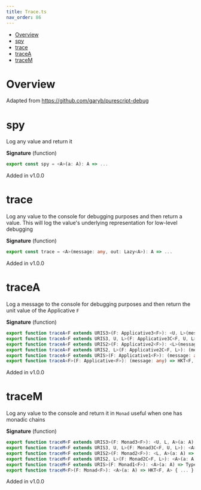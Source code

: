 ```yaml
---
title: Trace.ts
nav_order: 86
---
```


<!-- START doctoc generated TOC please keep comment here to allow auto update -->
<!-- DON'T EDIT THIS SECTION, INSTEAD RE-RUN doctoc TO UPDATE -->


- [Overview](#overview)
- [spy](#spy)
- [trace](#trace)
- [traceA](#tracea)
- [traceM](#tracem)

<!-- END doctoc generated TOC please keep comment here to allow auto update -->

# Overview

Adapted from https://github.com/garyb/purescript-debug

# spy

Log any value and return it

**Signature** (function)

```ts
export const spy = <A>(a: A): A => ...
```

Added in v1.0.0

# trace

Log any value to the console for debugging purposes and then return a value. This will log the value's underlying
representation for low-level debugging

**Signature** (function)

```ts
export const trace = <A>(message: any, out: Lazy<A>): A => ...
```

Added in v1.0.0

# traceA

Log a message to the console for debugging purposes and then return the unit value of the Applicative `F`

**Signature** (function)

```ts
export function traceA<F extends URIS3>(F: Applicative3<F>): <U, L>(message: any) => Type3<F, U, L, void>
export function traceA<F extends URIS3, U, L>(F: Applicative3C<F, U, L>): (message: any) => Type3<F, U, L, void>
export function traceA<F extends URIS2>(F: Applicative2<F>): <L>(message: any) => Type2<F, L, void>
export function traceA<F extends URIS2, L>(F: Applicative2C<F, L>): (message: any) => Type2<F, L, void>
export function traceA<F extends URIS>(F: Applicative1<F>): (message: any) => Type<F, void>
export function traceA<F>(F: Applicative<F>): (message: any) => HKT<F, void> { ... }
```

Added in v1.0.0

# traceM

Log any value to the console and return it in `Monad` useful when one has monadic chains

**Signature** (function)

```ts
export function traceM<F extends URIS3>(F: Monad3<F>): <U, L, A>(a: A) => Type3<F, U, L, A>
export function traceM<F extends URIS3, U, L>(F: Monad3C<F, U, L>): <A>(a: A) => Type3<F, U, L, A>
export function traceM<F extends URIS2>(F: Monad2<F>): <L, A>(a: A) => Type2<F, L, A>
export function traceM<F extends URIS2, L>(F: Monad2C<F, L>): <A>(a: A) => Type2<F, L, A>
export function traceM<F extends URIS>(F: Monad1<F>): <A>(a: A) => Type<F, A>
export function traceM<F>(F: Monad<F>): <A>(a: A) => HKT<F, A> { ... }
```

Added in v1.0.0

